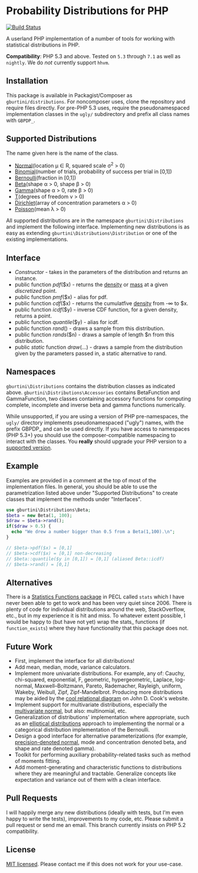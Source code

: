 Probability Distributions for PHP
=================================
[![Build Status](https://travis-ci.org/gburtini/Probability-Distributions-for-PHP.svg)](https://travis-ci.org/gburtini/Probability-Distributions-for-PHP.svg)

A userland PHP implementation of a number of tools for working with statistical distributions in PHP. 

**Compatibility**: PHP 5.3 and above. Tested on `5.3` through `7.1` as well as `nightly`. We do *not* currently support `hhvm`. 

Installation
------------
This package is available in Packagist/Composer as ``gburtini/distributions``. For noncomposer uses, clone the repository and require files directly. For pre-PHP 5.3 uses, require the pseudonamespaced implementation classes in the `ugly/` subdirectory and prefix all class names with `GBPDP_`.


Supported Distributions
-----------------------
The name given here is the name of the class.

* [Normal](https://en.wikipedia.org/wiki/Normal_distribution)(location μ ∈ R, squared scale σ<sup>2</sup> > 0)
* [Binomial](https://en.wikipedia.org/wiki/Binomial_distribution)(number of trials, probability of success per trial in [0,1])
* [Bernoulli](https://en.wikipedia.org/wiki/Bernoulli_distribution)(fraction in [0,1])
* [Beta](https://en.wikipedia.org/wiki/Beta_distribution)(shape α > 0, shape β > 0)
* [Gamma](https://en.wikipedia.org/wiki/Gamma_distribution)(shape α > 0, rate β > 0)
* [T](https://en.wikipedia.org/wiki/Student's_t_distribution)(degrees of freedom v > 0)
* [Dirichlet](https://en.wikipedia.org/wiki/Dirichlet_distribution)(array of concentration parameters α > 0)
* [Poisson](https://en.wikipedia.org/wiki/Poisson_distribution)(mean λ > 0)

All supported distributions are in the namespace ``gburtini\Distributions`` and implement the following interface. Implementing new distributions is as easy as extending ``gburtini\Distributions\Distribution`` or one of the existing implementations.

Interface
---------
* *Constructor* - takes in the parameters of the distribution and returns an instance.
* public function *pdf*($x) - returns the [density](https://en.wikipedia.org/wiki/Probability_density_function) or [mass](https://en.wikipedia.org/wiki/Probability_mass_function) at a given *discretized* point.
* public function *pmf*($x) - alias for pdf.
* public function *cdf*($x) - returns the cumulatfive [density](https://en.wikipedia.org/wiki/Probability_density_function) from -∞ to $x.
* public function *icdf*($y) - inverse CDF function, for a given density, returns a point.
* public function *quantile*($y) - alias for icdf.
* public function *rand*() - draws a sample from this distribution.
* public function *rands*($n) - draws a sample of length $n from this distribution.
* public *static* function *draw*(...) - draws a sample from the distribution given by the parameters passed in, a static alternative to rand.

Namespaces
----------
``gburtini\Distributions`` contains the distribution classes as indicated above.
``gburtini\Distributions\Accessories`` contains BetaFunction and GammaFunction, two classes containing accessory functions for computing complete, incomplete and inverse beta and gamma functions numerically.

While unsupported, if you are using a version of PHP pre-namespaces, the ``ugly/`` directory implements pseudonamespaced ("ugly") names, with the prefix GBPDP\_ and can be used directly. If you have access to namespaces (PHP 5.3+) you should use the composer-compatible namespacing to interact with the classes. You **really** should upgrade your PHP version to a [supported version](http://php.net/supported-versions.php).


Example
-------

Examples are provided in a comment at the top of most of the implementation files. In general, you should be able to use the parametrization listed above under "Supported Distributions" to create classes that implement the methods under "Interfaces". 

```php
use gburtini\Distributions\Beta;
$beta = new Beta(1, 100);
$draw = $beta->rand();
if($draw > 0.5) {
  echo "We drew a number bigger than 0.5 from a Beta(1,100).\n";
}

// $beta->pdf($x) = [0,1]
// $beta->cdf($x) = [0,1] non-decreasing
// $beta::quantile($y in [0,1]) = [0,1] (aliased Beta::icdf)
// $beta->rand() = [0,1]
```

Alternatives
------------
There is a [Statistics Functions package](http://php.net/manual/en/ref.stats.php) in PECL called ``stats`` which I have never been able to get to work and has been very quiet since 2006. There is plenty of code for individual distributions around the web, StackOverflow, etc., but in my experience it is hit and miss. To whatever extent possible, I would be happy to (but have not yet) wrap the stats\_ functions (if ``function_exists``) where they have functionality that this package does not.

Future Work
-----------
* First, implement the interface for all distributions!
* Add mean, median, mode, variance calculators.
* Implement more univariate distributions. For example, any of: Cauchy, chi-squared, exponential, F, geometric, hypergeometric, Laplace, log-normal, Maxwell–Boltzmann, Pareto, Rademacher, Rayleigh, uniform, Wakeby, Weibull, Zipf, Zipf-Mandelbrot. Producing more distributions may be aided by the [cool relational diagram](http://www.johndcook.com/blog/distribution_chart/) on John D. Cook's website.
* Implement support for multivariate distributions, especially the [multivariate normal](https://en.wikipedia.org/wiki/Multivariate_normal_distribution), but also: multinomial, etc.
* Generalization of distributions' implementation where appropriate, such as an [elliptical distributions](https://en.wikipedia.org/wiki/Elliptical_distribution) approach to implementing the normal or a categorical distribution implementation of the Bernoulli.
* Design a good interface for alternative parameterizations (for example, [precision-denoted normal](https://en.wikipedia.org/wiki/Normal_distribution#Alternative_parameterizations), mode and concentration denoted beta, and shape and rate denoted gamma).
* Toolkit for performing auxiliary probability-related tasks such as method of moments fitting.
* Add moment-generating and characteristic functions to distributions where they are meaningful and tractable. Generalize concepts like expectation and variance out of them with a clean interface.

Pull Requests
-------------
I will happily merge any new distributions (ideally with tests, but I'm even happy to write the tests), improvements to my code, etc. Please submit a pull request or send me an email. This branch currently insists on PHP 5.2 compatibility.

License
-------

[MIT licensed](https://tldrlegal.com/license/mit-license). Please contact me if this does not work for your use-case.
